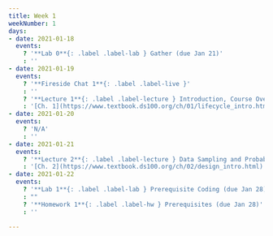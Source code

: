 ```yaml
---
title: Week 1
weekNumber: 1
days:
- date: 2021-01-18
  events:
    ? '**Lab 0**{: .label .label-lab } Gather (due Jan 21)'
    : ''
- date: 2021-01-19
  events:
    ? '**Fireside Chat 1**{: .label .label-live }'
    : ''
    ? '**Lecture 1**{: .label .label-lecture } Introduction, Course Overview'
    : '[Ch. 1](https://www.textbook.ds100.org/ch/01/lifecycle_intro.html)'
- date: 2021-01-20
  events:
    ? 'N/A'
    : ''
- date: 2021-01-21
  events:
    ? '**Lecture 2**{: .label .label-lecture } Data Sampling and Probability'
    : '[Ch. 2](https://www.textbook.ds100.org/ch/02/design_intro.html)'
- date: 2021-01-22
  events:
    ? '**Lab 1**{: .label .label-lab } Prerequisite Coding (due Jan 28)'
    : ""
    ? '**Homework 1**{: .label .label-hw } Prerequisites (due Jan 28)'
    : ''

---
```

